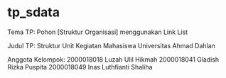 # tp_sdata

Tema TP: Pohon [Struktur Organisasi] menggunakan Link List

Judul TP: Struktur Unit Kegiatan Mahasiswa Universitas Ahmad Dahlan

Anggota Kelompok:
  2000018018 Luzah Ulil Hikmah
  2000018041 Gladish Rizka Puspita
  2000018049 Inas Luthfianti Shaliha
